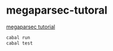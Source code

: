 # megaparsec-tutoral

[megaparsec tutorial](https://markkarpov.com/tutorial/megaparsec.html)

```sh
cabal run
cabal test
```
